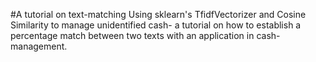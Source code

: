 #A tutorial on text-matching
Using sklearn's TfidfVectorizer and Cosine Similarity to manage unidentified cash- a tutorial on how to establish a percentage match between two texts with an application in cash-management.
